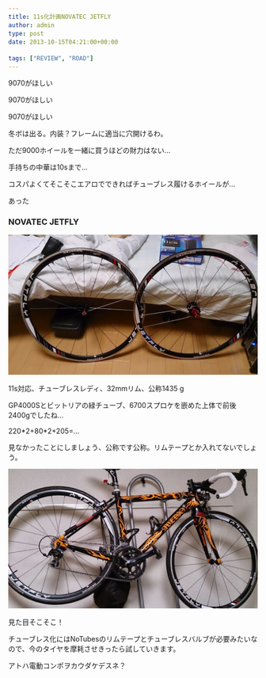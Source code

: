 ```yaml
---
title: 11s化計画NOVATEC JETFLY
author: admin
type: post
date: 2013-10-15T04:21:00+00:00

tags: ["REVIEW", "ROAD"]
---
```


9070がほしい

9070がほしい

9070がほしい

冬ボは出る。内装？フレームに適当に穴開けるわ。

ただ9000ホイールを一緒に買うほどの財力はない…

手持ちの中華は10sまで…

コスパよくてそこそこエアロでできればチューブレス履けるホイールが…

あった

### NOVATEC JETFLY

![GATSBY_EMPTY_ALT](./BWXIUoJCEAAl97d.jpg)

11s対応、チューブレスレディ、32mmリム、公称1435 g

GP4000Sとビットリアの緑チューブ、6700スプロケを嵌めた上体で前後2400gでしたね…

220\*2+80\*2+205=…

見なかったことにしましょう、公称です公称。リムテープとか入れてないでしょう。

![GATSBY_EMPTY_ALT](./BWXhenkCIAEeGMK.jpg)

見た目そこそこ！

チューブレス化にはNoTubesのリムテープとチューブレスバルブが必要みたいなので、今のタイヤを摩耗させきったら試していきます。

アトハ電動コンポヲカウダケデスネ？
